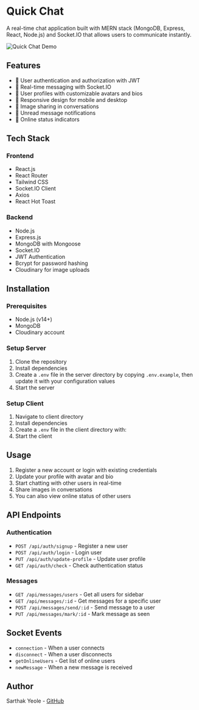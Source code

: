 # Quick Chat

A real-time chat application built with MERN stack (MongoDB, Express, React, Node.js) and Socket.IO that allows users to communicate instantly.

![Quick Chat Demo]()

## Features

- 🔐 User authentication and authorization with JWT
- 💬 Real-time messaging with Socket.IO
- 👤 User profiles with customizable avatars and bios
- 📱 Responsive design for mobile and desktop
- 📸 Image sharing in conversations
- 🔔 Unread message notifications
- 👥 Online status indicators

## Tech Stack

### Frontend

- React.js
- React Router
- Tailwind CSS
- Socket.IO Client
- Axios
- React Hot Toast

### Backend

- Node.js
- Express.js
- MongoDB with Mongoose
- Socket.IO
- JWT Authentication
- Bcrypt for password hashing
- Cloudinary for image uploads

## Installation

### Prerequisites

- Node.js (v14+)
- MongoDB
- Cloudinary account

### Setup Server

1. Clone the repository
2. Install dependencies
3. Create a `.env` file in the server directory by copying `.env.example`, then update it with your configuration values
4. Start the server

### Setup Client

1. Navigate to client directory
2. Install dependencies
3. Create a `.env` file in the client directory with:
4. Start the client

## Usage

1. Register a new account or login with existing credentials
2. Update your profile with avatar and bio
3. Start chatting with other users in real-time
4. Share images in conversations
5. You can also view online status of other users

## API Endpoints

### Authentication

- `POST /api/auth/signup` - Register a new user
- `POST /api/auth/login` - Login user
- `PUT /api/auth/update-profile` - Update user profile
- `GET /api/auth/check` - Check authentication status

### Messages

- `GET /api/messages/users` - Get all users for sidebar
- `GET /api/messages/:id` - Get messages for a specific user
- `POST /api/messages/send/:id` - Send message to a user
- `PUT /api/messages/mark/:id` - Mark message as seen

## Socket Events

- `connection` - When a user connects
- `disconnect` - When a user disconnects
- `getOnlineUsers` - Get list of online users
- `newMessage` - When a new message is received

## Author

Sarthak Yeole - [GitHub](https://github.com/sarthakyeole)
